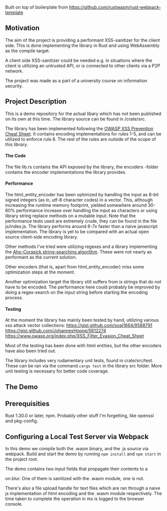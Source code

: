 Built on top of boilerplate from https://github.com/rustwasm/rust-webpack-template

## Motivation
The aim of the project is providing a performant XSS-sanitizer for the client side. This is done implementing the library in Rust and using WebAssembly as the compile target.

A client side XSS-sanitizer could be needed e.g. in situations where the client is utilizing an untrusted API, or is connected to other clients via a P2P network.

The project was made as a part of a university course on information security.

## Project Description
This is a demo repository for the actual libary which has not been published on its own at this time. The library source can be found in /crate/src. 

The library has been implemented following the [OWASP XSS Prevention Cheat Sheet](https://github.com/OWASP/CheatSheetSeries/blob/master/cheatsheets/Cross_Site_Scripting_Prevention_Cheat_Sheet.md). It contains encoding implementations for rules 1-5, and can be utilized to enforce rule 8. The rest of the rules are outside of the scope of this library.

#### The Code
The file lib.rs contains the API exposed by the library, the encoders -folder contains the encoder implementations the library provides.

#### Performance
The html_entity_encoder has been optimized by handling the input as 8-bit signed integers (as in, utf-8 character codes) in a vector. This, although increasing the runtime memory footprint, yielded somewhere around 30-60% performance increase over handling the input as characters or using library string replace methods on a mutable input. Note that the performance tests used are extremely crude, they can be found in the file js/index.js. The library performs around 6-7x faster than a naive javascript implementation. The library is yet to be compared with an actual open source client-side encoding library.

Other methods I've tried were utilizing regexes and a library implementing the [Aho-Corasick string-searching algorithm](https://en.wikipedia.org/wiki/Aho%E2%80%93Corasick_algorithm). These were not nearly as performant as the current solution.

Other encoders (that is, apart from html_entity_encoder) miss some optimization steps at the moment.

Another optimization target the library still suffers from is strings that do not have to be encoded. The performance here could probably be improved by doing a regex-search on the input string before starting the encoding process.

#### Testing
At the moment the library has mainly been tested by hand, utilizing various xss attack vector collections:
https://gist.github.com/soaj1664/9588791  
https://gist.github.com/JohannesHoppe/5612274  
https://www.owasp.org/index.php/XSS_Filter_Evasion_Cheat_Sheet

Most of the testing has been done with html entities, but the other encoders have also been tried out.

The library includes very rudamentary unit tests, found in crate/src/test. These can be ran via the command `cargo test` in the library src folder. More unit testing is necessary for better code coverage.

## The Demo

## Prerequisities
Rust 1.30.0 or later, npm. Probably other stuff I'm forgetting, like openssl and pkg-config.

## Configuring a Local Test Server via Webpack
In this demo we compile both the .wasm binary, and the .js source via webpack. Build and start the demo by running `npm install` and `npm start` in the project root.

The demo contains two input fields that propagate their contents to a <div/> on blur. One of them is sanitized with the .wasm module, one is not. 

There's also a file upload handle for text files which are ran through a naive js implementation of html encoding and the .wasm module respectively. The time taken to complete the operation in ms is logged to the browser console.
